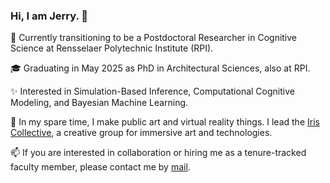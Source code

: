 ### Hi, I am Jerry. 👋

🔭 Currently transitioning to be a Postdoctoral Researcher in Cognitive Science at Rensselaer Polytechnic Institute (RPI).

🎓 Graduating in May 2025 as PhD in Architectural Sciences, also at RPI.

✨ Interested in Simulation-Based Inference, Computational Cognitive Modeling, and Bayesian Machine Learning. 

🌱 In my spare time, I make public art and virtual reality things. I lead the [Iris Collective](https://github.com/iris-collective), a creative group for immersive art and technologies.

📫 If you are interested in collaboration or hiring me as a tenure-tracked faculty member, please contact me by [mail](aca.jerryh@gmail.com).


<!--
**jerrymhuang/jerrymhuang** is a ✨ _special_ ✨ repository because its `README.md` (this file) appears on your GitHub profile.

Here are some ideas to get you started:

- 🔭 I’m currently working on ...
- 🌱 I’m currently learning ...
- 👯 I’m looking to collaborate on ...
- 🤔 I’m looking for help with ...
- 💬 Ask me about ...
- 📫 How to reach me: ...
- 😄 Pronouns: ...
- ⚡ Fun fact: ...
-->
